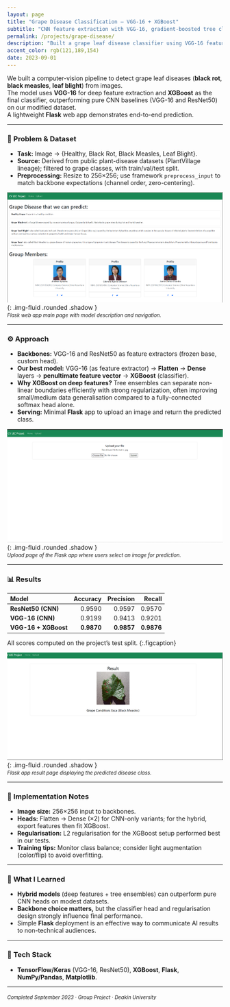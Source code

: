 ```yaml
---
layout: page
title: "Grape Disease Classification — VGG-16 + XGBoost"
subtitle: "CNN feature extraction with VGG-16, gradient-boosted tree classifier, and a Flask demo"
permalink: /projects/grape-disease/
description: "Built a grape leaf disease classifier using VGG-16 feature extraction and XGBoost classification; compared against pure CNN baselines (VGG-16, ResNet50) and deployed a simple Flask web app."
accent_color: rgb(121,189,154)
date: 2023-09-01
---
```


We built a computer-vision pipeline to detect grape leaf diseases (**black rot**, **black measles**, **leaf blight**) from images.  
The model uses **VGG-16** for deep feature extraction and **XGBoost** as the final classifier, outperforming pure CNN baselines (VGG-16 and ResNet50) on our modified dataset.  
A lightweight **Flask** web app demonstrates end-to-end prediction.

---

### 🍇 Problem & Dataset
- **Task:** Image → {Healthy, Black Rot, Black Measles, Leaf Blight}.  
- **Source:** Derived from public plant-disease datasets (PlantVillage lineage); filtered to grape classes, with train/val/test split.  
- **Preprocessing:** Resize to 256×256; use framework `preprocess_input` to match backbone expectations (channel order, zero-centering).

![Flask web app — main landing page interface](/assets/img/grape-main.png){: .img-fluid .rounded .shadow }  
<small>*Flask web app main page with model description and navigation.*</small>

---

### ⚙️ Approach
- **Backbones:** VGG-16 and ResNet50 as feature extractors (frozen base, custom head).  
- **Our best model:** VGG-16 (as feature extractor) → **Flatten** → **Dense** layers → **penultimate feature vector** → **XGBoost** (classifier).  
- **Why XGBoost on deep features?** Tree ensembles can separate non-linear boundaries efficiently with strong regularization, often improving small/medium data generalisation compared to a fully-connected softmax head alone.  
- **Serving:** Minimal **Flask** app to upload an image and return the predicted class.

![Upload page — user selects a leaf image for prediction](/assets/img/grape-upload.png){: .img-fluid .rounded .shadow }  
<small>*Upload page of the Flask app where users select an image for prediction.*</small>

---

### 📊 Results

| Model                 | Accuracy | Precision | Recall |
|:----------------------|---------:|----------:|------:|
| **ResNet50 (CNN)**    | 0.9590   | 0.9597    | 0.9570 |
| **VGG-16 (CNN)**      | 0.9199   | 0.9413    | 0.9201 |
| **VGG-16 + XGBoost**  | **0.9870** | **0.9857** | **0.9876** |

All scores computed on the project’s test split.
{:.figcaption}

![Flask prediction result page showing grape leaf class output](/assets/img/grape-result.png){: .img-fluid .rounded .shadow }  
<small>*Flask app result page displaying the predicted disease class.*</small>

---

### 🧩 Implementation Notes
- **Image size:** 256×256 input to backbones.  
- **Heads:** Flatten → Dense (×2) for CNN-only variants; for the hybrid, export features then fit XGBoost.  
- **Regularisation:** L2 regularisation for the XGBoost setup performed best in our tests.  
- **Training tips:** Monitor class balance; consider light augmentation (color/flip) to avoid overfitting.

---

### 💭 What I Learned
- **Hybrid models** (deep features + tree ensembles) can outperform pure CNN heads on modest datasets.  
- **Backbone choice matters,** but the classifier head and regularisation design strongly influence final performance.  
- Simple **Flask** deployment is an effective way to communicate AI results to non-technical audiences.

---

### 🧰 Tech Stack
- **TensorFlow/Keras** (VGG-16, ResNet50), **XGBoost**, **Flask**, **NumPy/Pandas**, **Matplotlib**.

---

<p><small><em>Completed September 2023 · Group Project · Deakin University</em></small></p>
